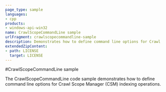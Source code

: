 ```yaml
---
page_type: sample
languages:
- cpp
products:
- windows-api-win32
name: CrawlScopeCommandLine sample
urlFragment: crawlscopecommandline-sample
description: Demonstrates how to define command line options for Crawl Scope Manager (CSM) indexing operations. 
extendedZipContent:
- path: LICENSE
  target: LICENSE
---
```


#CrawlScopeCommandLine sample

The CrawlScopeCommandLine code sample demonstrates how to define command line options for Crawl Scope Manager (CSM) indexing operations.